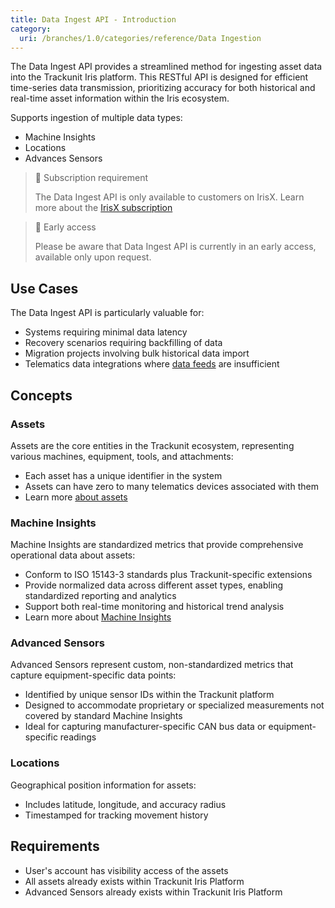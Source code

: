 ```yaml
---
title: Data Ingest API - Introduction
category:
  uri: /branches/1.0/categories/reference/Data Ingestion
---
```


The Data Ingest API provides a streamlined method for ingesting asset data into the Trackunit Iris platform.
This RESTful API is designed for efficient time-series data transmission, prioritizing accuracy for both historical and real-time asset information within the Iris ecosystem.

Supports ingestion of multiple data types:
- Machine Insights
- Locations
- Advances Sensors

> 📘 Subscription requirement
>
> The Data Ingest API is only available to customers on IrisX. Learn more about the [IrisX subscription](https://developers.trackunit.com/docs/irisx-overview)

> 🚧 Early access
>
> Please be aware that Data Ingest API is currently in an early access, available only upon request.

## Use Cases

The Data Ingest API is particularly valuable for:

- Systems requiring minimal data latency
- Recovery scenarios requiring backfilling of data
- Migration projects involving bulk historical data import
- Telematics data integrations where [data feeds](https://new.manager.trackunit.com/marketplace?q=&c=DATA_FEEDS) are insufficient

## Concepts

### Assets

Assets are the core entities in the Trackunit ecosystem, representing various machines, equipment, tools, and attachments:

 - Each asset has a unique identifier in the system
 - Assets can have zero to many telematics devices associated with them
 - Learn more [about assets](https://developers.trackunit.com/reference/intro-asset-administration-apis)

### Machine Insights

Machine Insights are standardized metrics that provide comprehensive operational data about assets:

- Conform to ISO 15143-3 standards plus Trackunit-specific extensions
- Provide normalized data across different asset types, enabling standardized reporting and analytics
- Support both real-time monitoring and historical trend analysis
- Learn more about [Machine Insights](https://developers.trackunit.com/reference/data-model)

### Advanced Sensors

Advanced Sensors represent custom, non-standardized metrics that capture equipment-specific data points:

- Identified by unique sensor IDs within the Trackunit platform
- Designed to accommodate proprietary or specialized measurements not covered by standard Machine Insights
- Ideal for capturing manufacturer-specific CAN bus data or equipment-specific readings

### Locations

Geographical position information for assets:

- Includes latitude, longitude, and accuracy radius
- Timestamped for tracking movement history

## Requirements

- User's account has visibility access of the assets
- All assets already exists within Trackunit Iris Platform
- Advanced Sensors already exists within Trackunit Iris Platform

